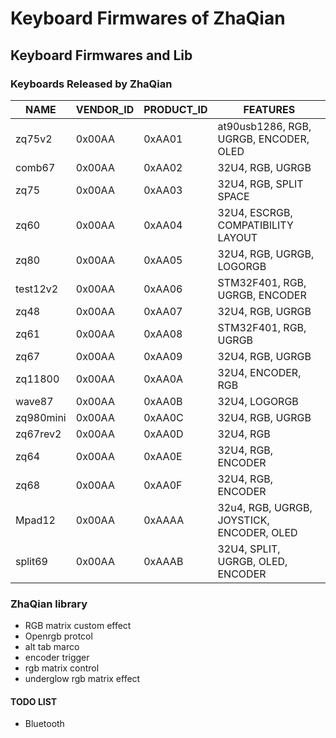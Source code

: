 # Keyboard Firmwares of ZhaQian

## Keyboard Firmwares and Lib

### Keyboards Released by ZhaQian
| NAME          | VENDOR_ID | PRODUCT_ID | FEATURES                                     |
| ------------  | --------- | ---------- | -------------------------------------------- |
| zq75v2        | 0x00AA    | 0xAA01     | at90usb1286, RGB, UGRGB, ENCODER, OLED       |
| comb67        | 0x00AA    | 0xAA02     | 32U4, RGB, UGRGB                             |
| zq75          | 0x00AA    | 0xAA03     | 32U4, RGB, SPLIT SPACE                       |
| zq60          | 0x00AA    | 0xAA04     | 32U4, ESCRGB, COMPATIBILITY LAYOUT           |
| zq80          | 0x00AA    | 0xAA05     | 32U4, RGB, UGRGB, LOGORGB                    |
| test12v2      | 0x00AA    | 0xAA06     | STM32F401, RGB, UGRGB, ENCODER               |
| zq48          | 0x00AA    | 0xAA07     | 32U4, RGB, UGRGB                             |
| zq61          | 0x00AA    | 0xAA08     | STM32F401, RGB, UGRGB                        |
| zq67          | 0x00AA    | 0xAA09     | 32U4, RGB, UGRGB                             |
| zq11800       | 0x00AA    | 0xAA0A     | 32U4, ENCODER, RGB                           |
| wave87        | 0x00AA    | 0xAA0B     | 32U4, LOGORGB                                |
| zq980mini     | 0x00AA    | 0xAA0C     | 32U4, RGB, UGRGB                             |
| zq67rev2      | 0x00AA    | 0xAA0D     | 32U4, RGB                                    |
| zq64          | 0x00AA    | 0xAA0E     | 32U4, RGB, ENCODER                           |
| zq68          | 0x00AA    | 0xAA0F     | 32U4, RGB, ENCODER                           |
| Mpad12        | 0x00AA    | 0xAAAA     | 32u4, RGB, UGRGB, JOYSTICK, ENCODER, OLED    |
| split69       | 0x00AA    | 0xAAAB     | 32U4, SPLIT, UGRGB, OLED, ENCODER            |


### ZhaQian library

- RGB matrix custom effect
- Openrgb protcol
- alt tab marco
- encoder trigger
- rgb matrix control
- underglow rgb matrix effect

#### TODO LIST

- Bluetooth


